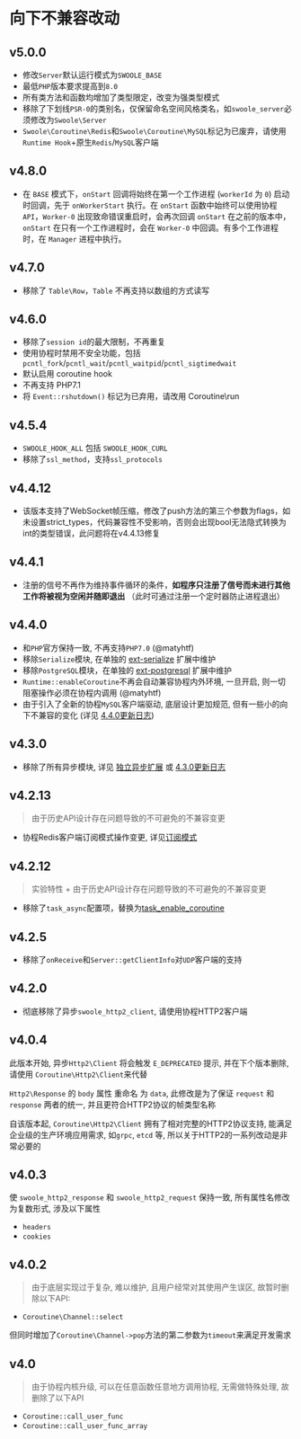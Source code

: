 # 向下不兼容改动

## v5.0.0
* 修改`Server`默认运行模式为`SWOOLE_BASE`
* 最低`PHP`版本要求提高到`8.0`
* 所有类方法和函数均增加了类型限定，改变为强类型模式
* 移除了下划线`PSR-0`的类别名，仅保留命名空间风格类名，如`swoole_server`必须修改为`Swoole\Server`
* `Swoole\Coroutine\Redis`和`Swoole\Coroutine\MySQL`标记为已废弃，请使用`Runtime Hook`+原生`Redis`/`MySQL`客户端


## v4.8.0

- 在 `BASE` 模式下，`onStart` 回调将始终在第一个工作进程 (`workerId` 为 `0`) 启动时回调，先于 `onWorkerStart` 执行。在 `onStart` 函数中始终可以使用协程 `API`，`Worker-0` 出现致命错误重启时，会再次回调 `onStart` 
在之前的版本中，`onStart` 在只有一个工作进程时，会在 `Worker-0` 中回调。有多个工作进程时，在 `Manager` 进程中执行。

## v4.7.0

- 移除了 `Table\Row`，`Table` 不再支持以数组的方式读写

## v4.6.0

- 移除了`session id`的最大限制，不再重复
- 使用协程时禁用不安全功能，包括`pcntl_fork`/`pcntl_wait`/`pcntl_waitpid`/`pcntl_sigtimedwait`
- 默认启用 coroutine hook
- 不再支持 PHP7.1
- 将 `Event::rshutdown()` 标记为已弃用，请改用 Coroutine\run

## v4.5.4

- `SWOOLE_HOOK_ALL` 包括 `SWOOLE_HOOK_CURL`
- 移除了`ssl_method`，支持`ssl_protocols`

## v4.4.12

- 该版本支持了WebSocket帧压缩，修改了push方法的第三个参数为flags，如未设置strict_types，代码兼容性不受影响，否则会出现bool无法隐式转换为int的类型错误，此问题将在v4.4.13修复

## v4.4.1

- 注册的信号不再作为维持事件循环的条件，**如程序只注册了信号而未进行其他工作将被视为空闲并随即退出** （此时可通过注册一个定时器防止进程退出）

## v4.4.0

- 和`PHP`官方保持一致, 不再支持`PHP7.0` (@matyhtf)
- 移除`Serialize`模块, 在单独的 [ext-serialize](https://github.com/swoole/ext-serialize) 扩展中维护
- 移除`PostgreSQL`模块，在单独的 [ext-postgresql](https://github.com/swoole/ext-postgresql) 扩展中维护
- `Runtime::enableCoroutine`不再会自动兼容协程内外环境, 一旦开启, 则一切阻塞操作必须在协程内调用 (@matyhtf)
- 由于引入了全新的协程`MySQL`客户端驱动, 底层设计更加规范, 但有一些小的向下不兼容的变化 (详见 [4.4.0更新日志](https://wiki.swoole.com/wiki/page/p-4.4.0.html))

## v4.3.0

- 移除了所有异步模块, 详见 [独立异步扩展](https://wiki.swoole.com/wiki/page/p-async_ext.html) 或  [4.3.0更新日志](https://wiki.swoole.com/wiki/page/p-4.3.0.html)

## v4.2.13

> 由于历史API设计存在问题导致的不可避免的不兼容变更

* 协程Redis客户端订阅模式操作变更, 详见[订阅模式](https://wiki.swoole.com/#/coroutine_client/redis?id=%e8%ae%a2%e9%98%85%e6%a8%a1%e5%bc%8f)

## v4.2.12

> 实验特性 + 由于历史API设计存在问题导致的不可避免的不兼容变更

- 移除了`task_async`配置项，替换为[task_enable_coroutine](https://wiki.swoole.com/#/server/setting?id=task_enable_coroutine)

## v4.2.5

- 移除了`onReceive`和`Server::getClientInfo`对`UDP`客户端的支持

## v4.2.0

- 彻底移除了异步`swoole_http2_client`, 请使用协程HTTP2客户端

## v4.0.4

此版本开始, 异步`Http2\Client` 将会触发 `E_DEPRECATED` 提示, 并在下个版本删除, 请使用 `Coroutine\Http2\Client`来代替

 `Http2\Response` 的 `body` 属性 重命名 为 `data`, 此修改是为了保证 `request` 和 `response` 两者的统一, 并且更符合HTTP2协议的帧类型名称

自该版本起, `Coroutine\Http2\Client` 拥有了相对完整的HTTP2协议支持, 能满足企业级的生产环境应用需求, 如`grpc`, `etcd` 等, 所以关于HTTP2的一系列改动是非常必要的

## v4.0.3

使 `swoole_http2_response` 和 `swoole_http2_request` 保持一致, 所有属性名修改为复数形式, 涉及以下属性

- `headers`
- `cookies`

## v4.0.2

> 由于底层实现过于复杂, 难以维护, 且用户经常对其使用产生误区,  故暂时删除以下API:

- `Coroutine\Channel::select`

但同时增加了`Coroutine\Channel->pop`方法的第二参数为`timeout`来满足开发需求

## v4.0

> 由于协程内核升级, 可以在任意函数任意地方调用协程, 无需做特殊处理, 故删除了以下API

- `Coroutine::call_user_func`
- `Coroutine::call_user_func_array`
